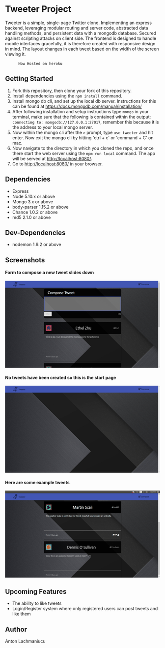 # Tweeter Project

Tweeter is a simple, single-page Twitter clone. Implementing an express backend, leveraging modular routing and server code, abstracted data handling methods, and persistent data with a mongodb database. Secured against scripting attacks on client side. The frontend is designed to handle mobile interfaces gracefully, it is therefore created with responsive design in mind. The layout changes in each tweet based on the width of the screen viewing it.

          Now Hosted on heroku

## Getting Started

1. Fork this repository, then clone your fork of this repository.
2. Install dependencies using the `npm install` command.
3. Install mongo db cli, and set up the local db server. Instructions for this can be found at <https://docs.mongodb.com/manual/installation/>
4. After following installation and setup instructions type `mongo` in your terminal, make sure that the following is contained within the output: `connecting to: mongodb://127.0.0.1:27017`, remember this because it is the address to your local mongo server.
5. Now within the mongo cli after the `>` prompt, type `use tweeter` and hit enter. Now exit the mongo cli by hitting 'ctrl + c' or 'command + C' on mac.
6. Now navigate to the directory in which you cloned the repo, and once there start the web server using the `npm run local` command. The app will be served at <http://localhost:8080/>.
7. Go to <http://localhost:8080/> in your browser.

## Dependencies

- Express
- Node 5.10.x or above
- Mongo 3.x or above
- body-parser 1.15.2 or above
- Chance 1.0.2 or above
- md5 2.1.0 or above

## Dev-Dependencies
- nodemon 1.9.2 or above

## Screenshots

#### Form to compose a new tweet slides down

![alt text](https://github.com/anton2mihail/tweeter/blob/master/screenshots/tweeter-compose.png "Compose a new tweet")

#### No tweets have been created so this is the start page

![alt text](https://github.com/anton2mihail/tweeter/blob/master/screenshots/tweeter-start.png "No tweets yet")

#### Here are some example tweets

![alt text](https://github.com/anton2mihail/tweeter/blob/master/screenshots/tweeter-tweets.png "Some tweets in the page")

## Upcoming Features
- The ability to like tweets
- Login/Register system where only registered users can post tweets and like them


## Author
Anton Lachmaniucu

